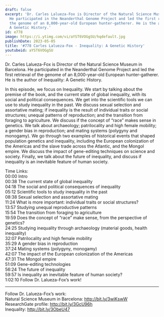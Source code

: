 ```yaml
---
draft: false
excerpt: 'Dr. Carles Lalueza-Fox is Director of the Natural Science Museum in Barcelona.
  He participated in the Neanderthal Genome Project and led the first retrieval of
  the genome of an 8,000-year-old European hunter-gatherer. He is the author of Inequality:
  A Genetic History.'
id: e778
image: https://i.ytimg.com/vi/aYST6VOGgSU/hqdefault.jpg
publishDate: 2023-05-05
title: '#778 Carles Lalueza-Fox - Inequality: A Genetic History'
youtubeid: aYST6VOGgSU
---
```

Dr. Carles Lalueza-Fox is Director of the Natural Science Museum in Barcelona. He participated in the Neanderthal Genome Project and led the first retrieval of the genome of an 8,000-year-old European hunter-gatherer. He is the author of Inequality: A Genetic History.

In this episode, we focus on Inequality. We start by talking about the premise of the book, and the current state of global inequality, with its social and political consequences. We get into the scientific tools we can use to study inequality in the past. We discuss sexual selection and assortative mating; if inequality is the result of individual traits or social structures; unequal patterns of reproduction; and the transition from foraging to agriculture. We discuss if the concept of “race” makes sense in genetics. We talk about archaeology; patrilocality and high female mobility; a gender bias in reproduction; and mating systems (polygyny and monogamy). We go through two examples of historical events that shaped population genetics and inequality, including the European colonization of the Americas and the slave trade across the Atlantic, and the Mongol empire. We discuss the impact of gene-editing techniques on science and society. Finally, we talk about the future of inequality, and discuss if inequality is an inevitable feature of human society.

Time Links:  
00:00 Intro  
00:38  The current state of global inequality  
04:18  The social and political consequences of inequality  
05:12  Scientific tools to study inequality in the past  
08:38  Sexual selection and assortative mating  
11:24  What is more important: individual traits or social structures?  
13:57  Studying unequal reproductive patterns  
15:54  The transition from foraging to agriculture  
19:59  Does the concept of “race” make sense, from the perspective of genetics?  
24:25  Studying inequality through archaeology (material goods, health inequality)  
32:07  Patrilocality and high female mobility  
35:29  A gender bias in reproduction  
37:24  Mating systems (polygyny, monogamy)  
42:07  The impact of the European colonization of the Americas  
47:31  The Mongol empire  
51:09  Gene-editing technologies  
56:24  The future of inequality  
59:57  Is inequality an inevitable feature of human society?  
1:02:10  Follow Dr. Lalueza-Fox’s work!

---

Follow Dr. Lalueza-Fox’s work:  
Natural Science Museum in Barcelona: http://bit.ly/3wiKswW  
ResearchGate profile: http://bit.ly/3GcU96h  
Inequality: http://bit.ly/3ObeU47
